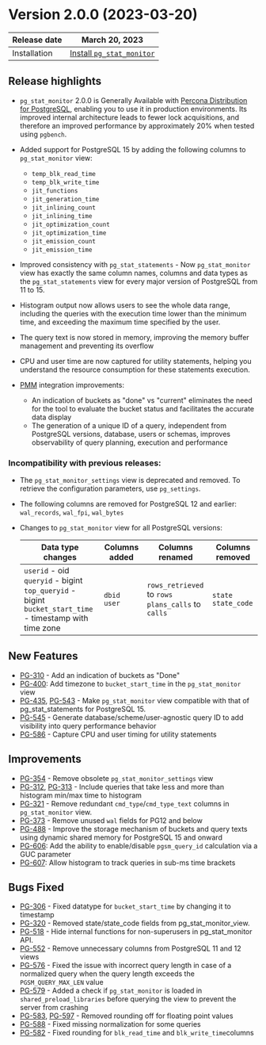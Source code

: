 # Version 2.0.0 (2023-03-20)

| Release date |  March 20, 2023 |
| ------------ | ------------------------------------------ | 
| Installation | [Install `pg_stat_monitor`](../install.md) | 

## Release highlights

* `pg_stat_monitor` 2.0.0 is Generally Available with [Percona Distribution for PostgreSQL](https://www.percona.com/software/postgresql-distribution), enabling you to use it in production environments. Its improved internal architecture leads to fewer lock acquisitions, and therefore an improved performance by approximately 20% when tested using `pgbench`.
* Added support for PostgreSQL 15 by adding the following columns to `pg_stat_monitor` view:
 
    * `temp_blk_read_time` 
    * `temp_blk_write_time` 
    * `jit_functions` 
    * `jit_generation_time` 
    * `jit_inlining_count` 
    * `jit_inlining_time` 
    * `jit_optimization_count` 
    * `jit_optimization_time` 
    * `jit_emission_count` 
    * `jit_emission_time`

* Improved consistency with `pg_stat_statements` - Now `pg_stat_monitor` view has exactly the same column names, columns and data types as the `pg_stat_statements` view for every major version of PostgreSQL from 11 to 15. 
* Histogram output now allows users to see the whole data range, including the queries with the execution time lower than the minimum time, and exceeding the maximum time specified by the user. 
* The query text is now stored in memory, improving the memory buffer management and preventing its overflow
* CPU and user time are now captured for utility statements, helping you understand the resource consumption for these statements execution. 
* [PMM](https://www.percona.com/doc/percona-monitoring-and-management/2.x/index.html) integration improvements:
    * An indication of buckets as "done" vs "current" eliminates the need for the tool to evaluate the bucket status and facilitates the accurate data display 
    * The generation of a unique ID of a query, independent from PostgreSQL versions, database, users or schemas, improves observability of query planning, execution and performance

### Incompatibility with previous releases:

* The `pg_stat_monitor_settings` view is deprecated and removed. To retrieve the configuration parameters, use `pg_settings`.
* The following columns are removed for PostgreSQL 12 and earlier: `wal_records`, `wal_fpi`, `wal_bytes`
* Changes to `pg_stat_monitor` view for all PostgreSQL versions:

   | Data type changes | Columns added | Columns renamed | Columns removed |
   | ----------------- | ------------- | --------------- | --------------- |
   | `userid` - oid <br>  `queryid` - bigint <br> `top_queryid` - bigint <br> `bucket_start_time` - timestamp with time zone | `dbid` <br> `user` | `rows_retrieved` to `rows` <br> `plans_calls` to `calls` | `state` <br> `state_code` 

## New Features

* [PG-310](https://jira.percona.com/browse/PG-310) - Add an indication of buckets as "Done"
* [PG-400](https://jira.percona.com/browse/PG-400): Add timezone to `bucket_start_time` in the `pg_stat_monitor` view
* [PG-435](https://jira.percona.com/browse/PG-435), [PG-543](https://jira.percona.com/browse/PG-543) - Make `pg_stat_monitor` view compatible with that of pg_stat_statements for PostgreSQL 15.
* [PG-545](https://jira.percona.com/browse/PG-545) - Generate database/scheme/user-agnostic query ID to add visibility into query performance behavior 
* [PG-586](https://jira.percona.com/browse/PG-586) - Capture CPU and user timing for utility statements


## Improvements

* [PG-354](https://jira.percona.com/browse/PG-354) - Remove obsolete `pg_stat_monitor_settings` view
* [PG-312](https://jira.percona.com/browse/PG-312), [PG-313](https://jira.percona.com/browse/PG-313) - Include queries that take less and more than histogram min/max time to histogram
* [PG-321](https://jira.percona.com/browse/PG-321) - Remove redundant `cmd_type`/`cmd_type_text` columns in `pg_stat_monitor` view.
* [PG-373](https://jira.percona.com/browse/PG-373) - Remove unused `wal` fields for PG12 and below
* [PG-488](https://jira.percona.com/browse/PG-488) - Improve the storage mechanism of buckets and query texts using dynamic shared memory for PostgreSQL 15 and onward
* [PG-606](https://jira.percona.com/browse/PG-606): Add the ability to enable/disable `pgsm_query_id` calculation via a GUC parameter
* [PG-607](https://jira.percona.com/browse/PG-607): Allow histogram to track queries in sub-ms time brackets

 
## Bugs Fixed


* [PG-306](https://jira.percona.com/browse/PG-306) - Fixed datatype for `bucket_start_time` by changing it to timestamp 
* [PG-320](https://jira.percona.com/browse/PG-320) - Removed state/state_code fields from pg_stat_monitor_view.
* [PG-518](https://jira.percona.com/browse/PG-518) - Hide internal functions for non-superusers in pg_stat_monitor API. 
* [PG-552](https://jira.percona.com/browse/PG-552) - Remove unnecessary columns from PostgreSQL 11 and 12 views 
* [PG-576](https://jira.percona.com/browse/PG-576) - Fixed the issue with incorrect query length in case of a normalized query when the query length exceeds the `PGSM_QUERY_MAX_LEN` value
* [PG-579](https://jira.percona.com/browse/PG-579) - Added a check if `pg_stat_monitor` is loaded in `shared_preload_libraries` before querying the view to prevent the server from crashing 
* [PG-583](https://jira.percona.com/browse/PG-583), [PG-597](https://jira.percona.com/browse/PG-597) - Removed rounding off for floating point values
* [PG-588](https://jira.percona.com/browse/PG-588) - Fixed missing normalization for some queries 
* [PG-582](https://jira.percona.com/browse/PG-582) - Fixed rounding for `blk_read_time` and `blk_write_time`columns


